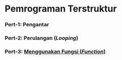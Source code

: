 # Pemrograman Terstruktur


### Pert-1: Pengantar

### Pert-2: Perulangan (*Looping*)

### Pert-3: [Menggunakan Fungsi (*Function*)](https://github.com/nurcahyobn/petruk/edit/master/README.md)

